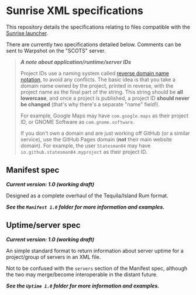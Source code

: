# Sunrise XML specifications
This repository details the specifications relating to files compatible with the [Sunrise launcher](https://github.com/WarpshotCoH/sunrise-launcher).

There are currently two specifications detailed below. Comments can be sent to Warpshot on the "SCOTS" server.

> ***A note about application/runtime/server IDs***
>
> Project IDs use a naming system called [reverse domain name notation](https://en.wikipedia.org/wiki/Reverse_domain_name_notation), to avoid any conflicts. The basic idea is that you take a domain name owned by the project, printed in reverse, with the project name as the final part of the string. This string should be **all lowercase**, and once a project is published, a project ID **should never be changed** (that's why there's a separate "name" field!).
>
> For example, Google Maps may have `com.google.maps` as their project ID, or GNOME Software as `com.gnome.software`.
>
> If you don't own a domain and are just working off GitHub (or a similar service), use the GitHub Pages domain (**not** their main website domain). For example, the user `Statesman04` may have `io.github.statesman04.myproject` as their project ID.

## Manifest spec
***Current version: 1.0 (working draft)***

Designed as a complete overhaul of the Tequila/Island Rum format.

***See the `Manifest 1.0` folder for more information and examples.***

## Uptime/server spec
***Current version: 1.0 (working draft)***

An simple standard format to return information about server uptime for a project/group of servers in an XML file.

Not to be confused with the `servers` section of the Manifest spec, although the two may merge/become interoperable in the distant future.

***See the `Uptime 1.0` folder for more information and examples.***
